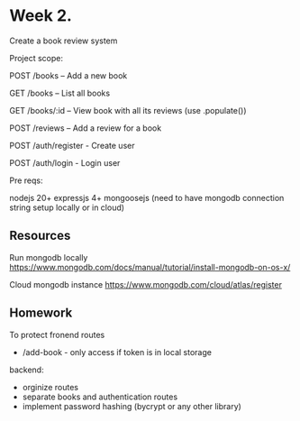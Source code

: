 # Week 2.

Create a book review system

Project scope:

POST /books – Add a new book

GET /books – List all books

GET /books/:id – View book with all its reviews (use .populate())

POST /reviews – Add a review for a book

POST /auth/register - Create user

POST /auth/login - Login user

Pre reqs:

nodejs 20+
expressjs 4+
mongoosejs (need to have mongodb connection string setup locally or in cloud)

## Resources

Run mongodb locally
https://www.mongodb.com/docs/manual/tutorial/install-mongodb-on-os-x/

Cloud mongodb instance
https://www.mongodb.com/cloud/atlas/register

## Homework

To protect fronend routes

- /add-book - only access if token is in local storage

backend:

- orginize routes
- separate books and authentication routes
- implement password hashing (bycrypt or any other library)

